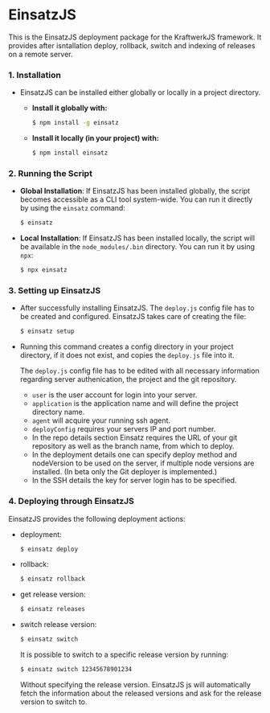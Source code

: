 # EinsatzJS

This is the EinsatzJS deployment package for the KraftwerkJS framework. It provides after isntallation deploy, rollback, switch and indexing of releases on a remote server.

### 1. **Installation**

- EinsatzJS can be installed either globally or locally in a project directory.

  - **Install it globally with:**
    ```zsh
    $ npm install -g einsatz
    ```
  - **Install it locally (in your project) with:**
    ```zsh
    $ npm install einsatz
    ```

### 2. **Running the Script**

- **Global Installation**: If EinsatzJS has been installed globally, the script becomes accessible as a CLI tool system-wide. You can run it directly by using the `einsatz` command:
  ```zsh
  $ einsatz
  ```
- **Local Installation**: If EinsatzJS has been installed locally, the script will be available in the `node_modules/.bin` directory. You can run it by using `npx`:
  ```zsh
  $ npx einsatz
  ```

### 3. **Setting up EinsatzJS**

- After successfully installing EinsatzJS. The `deploy.js` config file has to be created and configured. EinsatzJS takes care of creating the file:
  ```zsh
  $ einsatz setup
  ```
- Running this command creates a config directory in your project directory, if it does not exist, and copies the `deploy.js` file into it.

  The `deploy.js` config file has to be edited with all necessary information regarding server authenication, the project and the git repository.

  - `user` is the user account for login into your server.
  - `application` is the application name and will define the project directory name.
  - `agent` will acquire your running ssh agent.
  - `deployConfig` requires your servers IP and port number.
  - In the repo details section Einsatz requires the URL of your git repository as well as the branch name, from which to deploy.
  - In the deployment details one can specify deploy method and nodeVersion to be used on the server, if multiple node versions are installed. (In beta only the Git deployer is implemented.)
  - In the SSH details the key for server login has to be specified.

### 4. **Deploying through EinsatzJS**

EinsatzJS provides the following deployment actions:

- deployment:
  ```zsh
  $ einsatz deploy
  ```
- rollback:
  ```zsh
  $ einsatz rollback
  ```
- get release version:
  ```zsh
  $ einsatz releases
  ```
- switch release version:
  ```zsh
  $ einsatz switch
  ```
  It is possible to switch to a specific release version by running:
  ```zsh
  $ einsatz switch 12345678901234
  ```
  Without specifying the release version. EinsatzJS js will automatically fetch the information about the released versions and ask for the release version to switch to.
